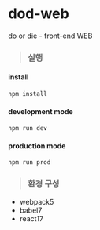 # dod-web
do or die - front-end WEB
>  ### 실행
#### install
```
npm install
```
#### development mode
```
npm run dev
```
#### production mode
```
npm run prod
```
>  ### 환경 구성
- webpack5
- babel7
- react17